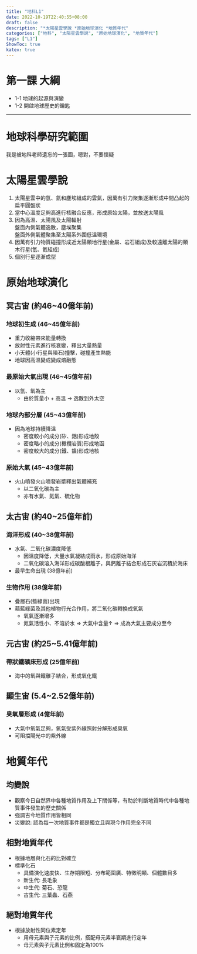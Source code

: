 ```yaml
---
title: "地科L1"
date: 2022-10-19T22:40:55+08:00
draft: false
description: "*太陽星雲學說 *原始地球演化 *地質年代"
categories: ["地科", "太陽星雲學說", "原始地球演化", "地質年代"]
tags: ["L1"]
ShowToc: true
katex: true
---
```


# 第一課 大綱
- 1-1 地球的起源與演變
- 1-2 開啟地球歷史的鑰匙

------------

# 地球科學研究範圍
我是被地科老師遺忘的一張圖，嗯對，不要懷疑

# 太陽星雲學說
1. 太陽星雲中的氫、氦和塵埃組成的雲氣，因萬有引力聚集逐漸形成中間凸起的扁平圓盤狀  
2. 當中心溫度足夠高進行核融合反應，形成原始太陽，並放送太陽風  
3. 因為高溫、太陽風及太陽輻射  
   盤面內側氣體逸散，塵埃聚集  
   盤面外側氣體聚集至太陽系外圍低溫環境  
4. 因萬有引力物質碰撞形成近太陽類地行星(金屬、岩石組成)及較遠離太陽的類木行星(氫、氦組成)
5. 個別行星逐漸成型

# 原始地球演化
## 冥古宙 (約46~40億年前)
### 地球初生成 (46~45億年前)
- 重力收縮帶來能量轉換
- 放射性元素進行核衰變，釋出大量熱量
- 小天體(小行星與隕石)撞擊，碰撞產生熱能
- 地球因高溫變成變成熔融態

### 最原始大氣出現 (46~45億年前)
- 以氫、氧為主
    - 由於質量小 + 高溫 -> 逸散到外太空

### 地球內部分層 (45~43億年前)
- 因為地球持續降溫
    - 密度較小的成分(矽、鋁)形成地殼
    - 密度略小的成分(橄欖岩質)形成地函
    - 密度較大的成分(鐵、鎳)形成地核

### 原始大氣 (45~43億年前)
- 火山噴發火山噴發岩漿釋出氣體補充
    - 以二氧化碳為主
    - 亦有水氣、氮氣、硫化物

## 太古宙 (約40~25億年前)
### 海洋形成 (40~38億年前)
- 水氣、二氧化碳濃度降低
    - 因溫度降低，大量水氣凝結成雨水，形成原始海洋
    - 二氧化碳溶入海洋形成碳酸根離子，與鈣離子結合形成石灰岩沉積於海床
- 最早生命出現 (38億年前)
    
### 生物作用 (38億年前)
- 疊層石(藍綠菌)出現
- 藉藍綠菌及其他植物行光合作用，將二氧化碳轉換成氧氣
    - 氧氣逐漸增多
    - 氮氣活性小、不溶於水 => 大氣中含量↑ => 成為大氣主要成分至今

## 元古宙 (約25~5.41億年前)
### 帶狀鐵礦床形成 (25億年前)
- 海中的氧與鐵離子結合，形成氧化鐵

## 顯生宙 (5.4~2.52億年前)
### 臭氧層形成 (4億年前)
- 大氣中氧氣足夠，氧氣受紫外線照射分解形成臭氧
- 可阻擋陽光中的紫外線

# 地質年代
## 均變說
- 觀察今日自然界中各種地質作用及上下關係等，有助於判斷地質時代中各種地質事件發生的歷史關係
- 強調古今地質作用皆相同
- 災變說: 認為每一次地質事件都是獨立且與現今作用完全不同

## 相對地質年代
- 根據地層與化石的比對確立
- 標準化石
    - 具備演化速度快、生存期限短、分布範圍廣、特徵明顯、個體數目多
    - 新生代: 長毛象
    - 中生代: 菊石、恐龍
    - 古生代: 三葉蟲、石燕
## 絕對地質年代
- 根據放射性同位素定年
    - 用母元素與子元素的比例，搭配母元素半衰期進行定年
    - <red>母元素與子元素比例和固定為100%</red>